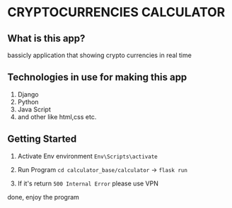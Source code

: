 CRYPTOCURRENCIES CALCULATOR
==============================
What is this app?
------------
bassicly application that showing crypto currencies in real time

Technologies in use for making this app
------------
1. Django
2. Python
3. Java Script
4. and other like html,css etc.

Getting Started
------------
1. Activate Env environment
`Env\Scripts\activate`

2. Run Program
`cd calculator_base/calculator` -> `flask run`

3. If it's return `500 Internal Error` please use VPN

done, enjoy the program
